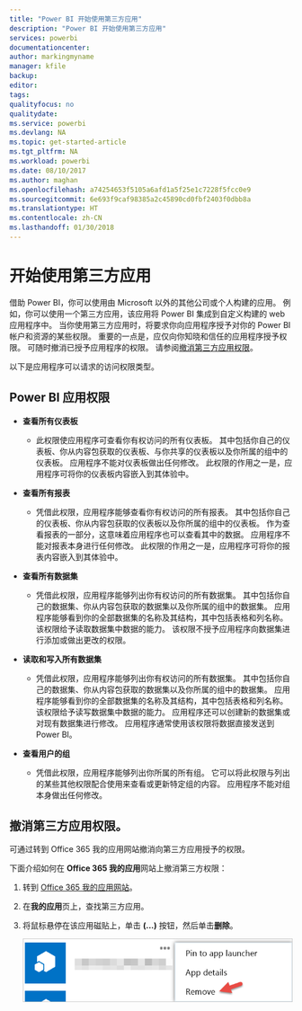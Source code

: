```yaml
---
title: "Power BI 开始使用第三方应用"
description: "Power BI 开始使用第三方应用"
services: powerbi
documentationcenter: 
author: markingmyname
manager: kfile
backup: 
editor: 
tags: 
qualityfocus: no
qualitydate: 
ms.service: powerbi
ms.devlang: NA
ms.topic: get-started-article
ms.tgt_pltfrm: NA
ms.workload: powerbi
ms.date: 08/10/2017
ms.author: maghan
ms.openlocfilehash: a74254653f5105a6afd1a5f25e1c7228f5fcc0e9
ms.sourcegitcommit: 6e693f9caf98385a2c45890cd0fbf2403f0dbb8a
ms.translationtype: HT
ms.contentlocale: zh-CN
ms.lasthandoff: 01/30/2018
---
```

# <a name="get-started-with-third-party-apps"></a>开始使用第三方应用
借助 Power BI，你可以使用由 Microsoft 以外的其他公司或个人构建的应用。 例如，你可以使用一个第三方应用，该应用将 Power BI 集成到自定义构建的 web 应用程序中。 当你使用第三方应用时，将要求你向应用程序授予对你的 Power BI 帐户和资源的某些权限。 重要的一点是，应仅向你知晓和信任的应用程序授予权限。 可随时撤消已授予应用程序的权限。 请参阅[撤消第三方应用权限](#revoke)。

以下是应用程序可以请求的访问权限类型。

## <a name="power-bi-app-permissions"></a>Power BI 应用权限
* **查看所有仪表板**
  
  * 此权限使应用程序可查看你有权访问的所有仪表板。 其中包括你自己的仪表板、你从内容包获取的仪表板、与你共享的仪表板以及你所属的组中的仪表板。 应用程序不能对仪表板做出任何修改。 此权限的作用之一是，应用程序可将你的仪表板内容嵌入到其体验中。
* **查看所有报表**
  
  * 凭借此权限，应用程序能够查看你有权访问的所有报表。 其中包括你自己的仪表板、你从内容包获取的仪表板以及你所属的组中的仪表板。 作为查看报表的一部分，这意味着应用程序也可以查看其中的数据。 应用程序不能对报表本身进行任何修改。 此权限的作用之一是，应用程序可将你的报表内容嵌入到其体验中。
* **查看所有数据集**
  
  * 凭借此权限，应用程序能够列出你有权访问的所有数据集。 其中包括你自己的数据集、你从内容包获取的数据集以及你所属的组中的数据集。 应用程序能够看到你的全部数据集的名称及其结构，其中包括表格和列名称。 该权限给予读取数据集中数据的能力。 该权限不授予应用程序向数据集进行添加或做出更改的权限。
* **读取和写入所有数据集**
  
  * 凭借此权限，应用程序能够列出你有权访问的所有数据集。 其中包括你自己的数据集、你从内容包获取的数据集以及你所属的组中的数据集。 应用程序能够看到你的全部数据集的名称及其结构，其中包括表格和列名称。 该权限给予读写数据集中数据的能力。 应用程序还可以创建新的数据集或对现有数据集进行修改。 应用程序通常使用该权限将数据直接发送到 Power BI。
* **查看用户的组**
  
  * 凭借此权限，应用程序能够列出你所属的所有组。 它可以将此权限与列出的某些其他权限配合使用来查看或更新特定组的内容。 应用程序不能对组本身做出任何修改。

<a name="revoke"/>

## <a name="revoke-third-party-app-permissions"></a>撤消第三方应用权限。
可通过转到 Office 365 我的应用网站撤消向第三方应用授予的权限。

下面介绍如何在 **Office 365 我的应用**网站上撤消第三方权限：

1. 转到 [Office 365 我的应用网站](https://portal.office.com/myapps)。
2. 在**我的应用**页上，查找第三方应用。
3. 将鼠标悬停在该应用磁贴上，单击 **(...)** 按钮，然后单击**删除**。
   
   ![](media/service-power-bi-get-started-third-party-apps/remove.png)

